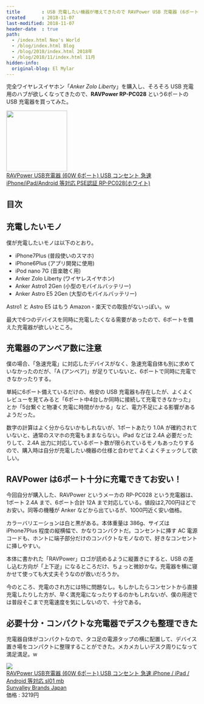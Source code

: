 ```yaml
---
title        : USB 充電したい機器が増えてきたので RAVPower USB 充電器 (6ポート) を買ってみた
created      : 2018-11-07
last-modified: 2018-11-07
header-date  : true
path:
  - /index.html Neo's World
  - /blog/index.html Blog
  - /blog/2018/index.html 2018年
  - /blog/2018/11/index.html 11月
hidden-info:
  original-blog: El Mylar
---
```


完全ワイヤレスイヤホン「*Anker Zolo Liberty*」を購入し、そろそろ USB 充電用のハブが欲しくなってきたので、**RAVPower RP-PC028** という6ポートの USB 充電器を買ってみた。

<div class="ad-amazon">
  <div class="ad-amazon-image">
    <a href="https://www.amazon.co.jp/dp/B01MS6QXIJ?tag=neos21-22&amp;linkCode=osi&amp;th=1&amp;psc=1">
      <img src="https://m.media-amazon.com/images/I/31JaRvuHu-L._SL160_.jpg" width="160" height="160">
    </a>
  </div>
  <div class="ad-amazon-info">
    <div class="ad-amazon-title">
      <a href="https://www.amazon.co.jp/dp/B01MS6QXIJ?tag=neos21-22&amp;linkCode=osi&amp;th=1&amp;psc=1">RAVPower USB充電器 (60W 6ポート) USB コンセント 急速 iPhone/iPad/Android 等対応 PSE認証 RP-PC028(ホワイト)</a>
    </div>
  </div>
</div>

## 目次

## 充電したいモノ

僕が充電したいモノは以下のとおり。

- iPhone7Plus (普段使いのスマホ)
- iPhone6Plus (アプリ開発に使用)
- iPod nano 7G (音楽聴く用)
- Anker Zolo Liberty (ワイヤレスイヤホン)
- Anker Astro1 2Gen (小型のモバイルバッテリー)
- Anker Astro E5 2Gen (大型のモバイルバッテリー)

Astro1 と Astro E5 はもう Amazon・楽天での取扱がないっぽい。ｗ

最大で6つのデバイスを同時に充電したくなる需要があったので、6ポートを備えた充電器が欲しいところ。

## 充電器のアンペア数に注意

僕の場合、「急速充電」に対応したデバイスがなく、急速充電自体も別に求めていなかったのだが、「A (アンペア)」が足りていないと、6ポートで同時に充電できなかったりする。

単純に6ポート備えているだけの、格安の USB 充電器も存在したが、よくよくレビューを見てみると「6ポート中4台しか同時に接続して充電できなかった」とか「5台繋ぐと物凄く充電に時間がかかる」など、電力不足による影響があるようだった。

数字の計算はよく分からないかもしれないが、1ポートあたり 1.0A が確約されていないと、通常のスマホの充電もままならない。iPad などは 2.4A 必要だったりして、2.4A 出力に対応しているポート数が限られているモノもあったりするので、購入時は自分が充電したい機器の仕様と合わせてよくよくチェックして欲しい。

## RAVPower は6ポート十分に充電できてお安い！

今回自分が購入した、RAVPower というメーカの RP-PC028 という充電器は、1ポート 2.4A まで、6ポート合計 12A まで対応している。値段は2,700円ほどでお安い。同等の機種が Anker などから出ているが、1000円近く安い価格。

カラーバリエーションは白と黒がある。本体重量は 386g、サイズは iPhone7Plus 程度の縦横幅で、かなりコンパクトだ。コンセントに挿す AC 電源コードも、ホントに端子部分だけのコンパクトなモノなので、好きなコンセントに挿しやすい。

本体に書かれた「RAVPower」ロゴが読めるように縦置きにすると、USB の差し込む方向が「上下逆」になるところだけ、ちょっと微妙かな。充電器を横に寝かせて使っても大丈夫そうなのが救いだろうか。

今のところ、充電のされ方には特に問題なし。もしかしたらコンセントから直接充電したりした方が、早く満充電になったりするのかもしれないが、僕の用途では普段そこまで充電速度を気にしないので、十分である。

## 必要十分・コンパクトな充電器でデスクも整理できた

充電器自体がコンパクトなので、タコ足の電源タップの横に配置して、デバイス置き場をコンパクトに整理することができた。メカメカしいデスク周りになって満足満足。w

<div class="ad-rakuten">
  <div class="ad-rakuten-image">
    <a href="https://hb.afl.rakuten.co.jp/hgc/g00t39r2.waxyca1b.g00t39r2.waxydfc0/?pc=https%3A%2F%2Fitem.rakuten.co.jp%2Fsunvalleybrandsjapan%2Frp-pc028%2F&amp;m=http%3A%2F%2Fm.rakuten.co.jp%2Fsunvalleybrandsjapan%2Fi%2F10000038%2F">
      <img src="https://thumbnail.image.rakuten.co.jp/@0_mall/sunvalleybrandsjapan/cabinet/20/20-2/rp-pc028.jpg?_ex=128x128">
    </a>
  </div>
  <div class="ad-rakuten-info">
    <div class="ad-rakuten-title">
      <a href="https://hb.afl.rakuten.co.jp/hgc/g00t39r2.waxyca1b.g00t39r2.waxydfc0/?pc=https%3A%2F%2Fitem.rakuten.co.jp%2Fsunvalleybrandsjapan%2Frp-pc028%2F&amp;m=http%3A%2F%2Fm.rakuten.co.jp%2Fsunvalleybrandsjapan%2Fi%2F10000038%2F">RAVPower USB充電器 (60W 6ポート) USB コンセント 急速 iPhone / iPad / Android 等対応 sl01 mb</a>
    </div>
    <div class="ad-rakuten-shop">
      <a href="https://hb.afl.rakuten.co.jp/hgc/g00t39r2.waxyca1b.g00t39r2.waxydfc0/?pc=https%3A%2F%2Fwww.rakuten.co.jp%2Fsunvalleybrandsjapan%2F&amp;m=http%3A%2F%2Fm.rakuten.co.jp%2Fsunvalleybrandsjapan%2F">Sunvalley Brands Japan</a>
    </div>
    <div class="ad-rakuten-price">価格 : 3219円</div>
  </div>
</div>
